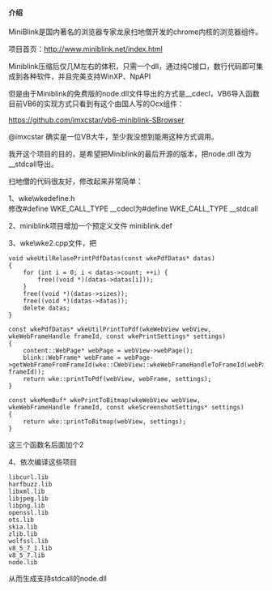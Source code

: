 #### 介绍

MiniBlink是国内著名的浏览器专家龙泉扫地僧开发的chrome内核的浏览器组件。

项目首页：http://www.miniblink.net/index.html

Miniblink压缩后仅几M左右的体积，只需一个dll，通过纯C接口，数行代码即可集成到各种软件，并且完美支持WinXP、NpAPI

但是由于Miniblink的免费版的node.dll文件导出的方式是__cdecl，VB6导入函数目前VB6的实现方式只看到有这个由国人写的Ocx组件：

https://github.com/imxcstar/vb6-miniblink-SBrowser

@imxcstar 确实是一位VB大牛，至少我没想到能用这种方式调用。

我开这个项目的目的，是希望把Miniblink的最后开源的版本，把node.dll 改为__stdcall导出。

扫地僧的代码很友好，修改起来非常简单：

1、wke\wkedefine.h<br />
修改#define WKE_CALL_TYPE __cdecl为#define WKE_CALL_TYPE __stdcall

2、miniblink项目增加一个预定义文件 miniblink.def

3、wke\wke2.cpp文件，把
```
void wkeUtilRelasePrintPdfDatas(const wkePdfDatas* datas)
{
    for (int i = 0; i < datas->count; ++i) {	
        free((void *)(datas->datas[i]));		
    }
    free((void *)(datas->sizes));	
    free((void *)(datas->datas));	
    delete datas;	
}

const wkePdfDatas* wkeUtilPrintToPdf(wkeWebView webView, wkeWebFrameHandle frameId, const wkePrintSettings* settings)
{
    content::WebPage* webPage = webView->webPage();	
    blink::WebFrame* webFrame = webPage->getWebFrameFromFrameId(wke::CWebView::wkeWebFrameHandleToFrameId(webPage, frameId));	
    return wke::printToPdf(webView, webFrame, settings);	
}

const wkeMemBuf* wkePrintToBitmap(wkeWebView webView, wkeWebFrameHandle frameId, const wkeScreenshotSettings* settings)
{
    return wke::printToBitmap(webView, settings);	
}
```
这三个函数名后面加个2

4、依次编译这些项目
```
libcurl.lib 
harfbuzz.lib 
libxml.lib 
libjpeg.lib 
libpng.lib 
openssl.lib 
ots.lib 
skia.lib 
zlib.lib 
wolfssl.lib 
v8_5_7_1.lib 
v8_5_7.lib 
node.lib
```
从而生成支持stdcall的node.dll





